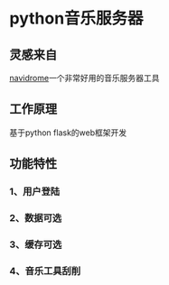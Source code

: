 # python音乐服务器

## 灵感来自

[navidrome](https://github.com/navidrome/navidrome)一个非常好用的音乐服务器工具

## 工作原理

基于python flask的web框架开发

## 功能特性

### 1、用户登陆



### 2、数据可选

### 3、缓存可选

### 4、音乐工具刮削



